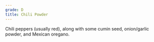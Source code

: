 ```yaml
---
grade: D
title: Chili Powder
---
```

Chili peppers (usually red), along with some cumin seed, onion/garlic powder, and 
Mexican oregano.